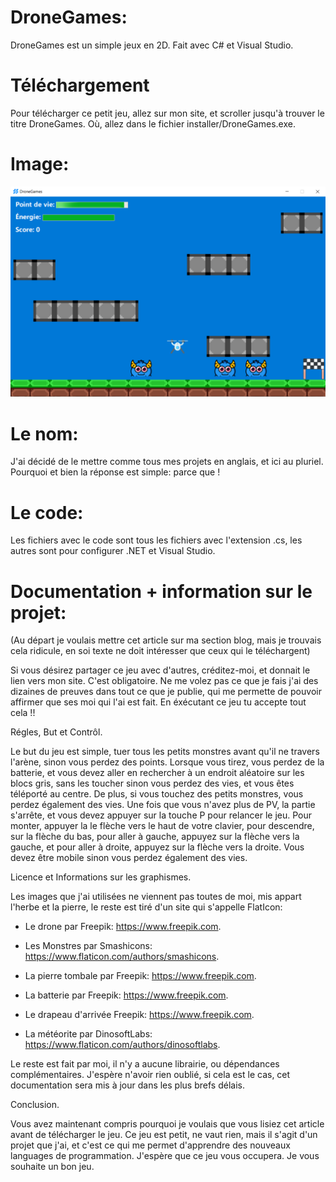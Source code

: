 # DroneGames:
DroneGames est un simple jeux en 2D. Fait avec C# et Visual Studio.

# Téléchargement

Pour télécharger ce petit jeu, allez sur mon site, et scroller jusqu'à trouver le titre DroneGames. Où, allez dans le fichier installer/DroneGames.exe.

# Image:

![alt text](https://github.com/Nde-Code/DroneGames/blob/main/screen.PNG)

# Le nom:

J'ai décidé de le mettre comme tous mes projets en anglais, et ici au pluriel.
Pourquoi et bien la réponse est simple: parce que !

# Le code:

Les fichiers avec le code sont tous les fichiers avec l'extension .cs, les autres sont pour configurer .NET et Visual Studio.

# Documentation + information sur le projet:

(Au départ je voulais mettre cet article sur ma section blog, mais je trouvais cela ridicule, en soi texte ne doit intéresser que ceux qui le téléchargent) 

Si vous désirez partager ce jeu avec d'autres, créditez-moi, et donnait le lien vers mon site. C'est obligatoire. Ne me volez pas ce que je fais j'ai des dizaines de preuves dans tout ce que je publie, qui me permette de pouvoir affirmer que ses moi qui l'ai est fait. En éxécutant ce jeu tu accepte tout cela !!

Régles, But et Contrôl.
 

Le but du jeu est simple, tuer tous les petits monstres avant qu'il ne travers l'arène, sinon vous perdez des points. Lorsque vous tirez, vous perdez de la batterie, et vous devez aller en rechercher à un endroit aléatoire sur les blocs gris, sans les toucher sinon vous perdez des vies, et vous êtes téléporté au centre. De plus, si vous touchez des petits monstres, vous perdez également des vies. Une fois que vous n'avez plus de PV, la partie s'arrête, et vous devez appuyer sur la touche P pour relancer le jeu. Pour monter, appuyer la le flèche vers le haut de votre clavier, pour descendre, sur la flèche du bas, pour aller à gauche, appuyez sur la flèche vers la gauche, et pour aller à droite, appuyez sur la flèche vers la droite. Vous devez être mobile sinon vous perdez également des vies. 

 

Licence et Informations sur les graphismes.
 

Les images que j'ai utilisées ne viennent pas toutes de moi, mis appart l'herbe et la pierre, le reste est tiré d'un site qui s'appelle FlatIcon:

 

- Le drone par Freepik: https://www.freepik.com.

 

- Les Monstres par Smashicons: https://www.flaticon.com/authors/smashicons.

 

- La pierre tombale par Freepik: https://www.freepik.com.

 

- La batterie par Freepik: https://www.freepik.com.

 

- Le drapeau d'arrivée Freepik: https://www.freepik.com.

 

- La météorite par DinosoftLabs: https://www.flaticon.com/authors/dinosoftlabs.

 

Le reste est fait par moi, il n'y a aucune librairie, ou dépendances complémentaires. J'espère n'avoir rien oublié, si cela est le cas, cet documentation sera mis à jour dans les plus brefs délais.

 

Conclusion.
 

Vous avez maintenant compris pourquoi je voulais que vous lisiez cet article avant de télécharger le jeu. Ce jeu est petit, ne vaut rien, mais il s'agit d'un projet que j'ai, et c'est ce qui me permet d'apprendre des nouveaux languages de programmation. J'espère que ce jeu vous occupera. Je vous souhaite un bon jeu.

 
